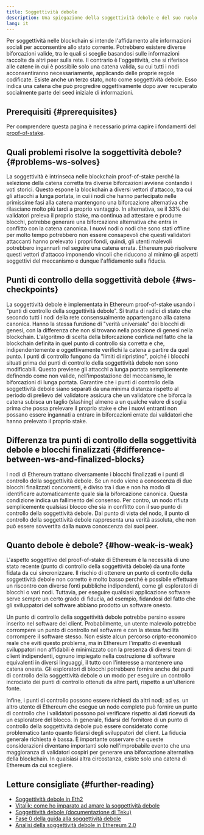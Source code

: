 ```yaml
---
title: Soggettività debole
description: Una spiegazione della soggettività debole e del suo ruolo nell'Ethereum PoS.
lang: it
---
```


Per soggettività nelle blockchain si intende l'affidamento alle informazioni sociali per acconsentire allo stato corrente. Potrebbero esistere diverse biforcazioni valide, tra le quali si sceglie basandosi sulle informazioni raccolte da altri peer sulla rete. Il contrario è l'oggettività, che si riferisce alle catene in cui è possibile solo una catena valida, su cui tutti i nodi acconsentiranno necessariamente, applicando delle proprie regole codificate. Esiste anche un terzo stato, noto come soggettività debole. Esso indica una catena che può progredire oggettivamente dopo aver recuperato socialmente parte del seed iniziale di informazioni.

## Prerequisiti {#prerequisites}

Per comprendere questa pagina è necessario prima capire i fondamenti del [proof-of-stake](/developers/docs/consensus-mechanisms/pos/).

## Quali problemi risolve la soggettività debole? {#problems-ws-solves}

La soggettività è intrinseca nelle blockchain proof-of-stake perché la selezione della catena corretta tra diverse biforcazioni avviene contando i voti storici. Questo espone la blockchain a diversi vettori d'attacco, tra cui gli attacchi a lunga portata, in cui i nodi che hanno partecipato nelle primissime fasi alla catena mantengono una biforcazione alternativa che rilasciano molto più tardi a proprio vantaggio. In alternativa, se il 33% dei validatori preleva il proprio stake, ma continua ad attestare e produrre blocchi, potrebbe generare una biforcazione alternativa che entra in conflitto con la catena canonica. I nuovi nodi o nodi che sono stati offline per molto tempo potrebbero non essere consapevoli che questi validatori attaccanti hanno prelevato i propri fondi, quindi, gli utenti malevoli potrebbero ingannarli nel seguire una catena errata. Ethereum può risolvere questi vettori d'attacco imponendo vincoli che riducono al minimo gli aspetti soggettivi del meccanismo e dunque l'affidamento sulla fiducia.

## Punti di controllo della soggettività debole {#ws-checkpoints}

La soggettività debole è implementata in Ethereum proof-of-stake usando i "punti di controllo della soggettività debole". Si tratta di radici di stato che secondo tutti i nodi della rete consensualmente appartengano alla catena canonica. Hanno la stessa funzione di "verità universale" dei blocchi di genesi, con la differenza che non si trovano nella posizione di genesi nella blockchain. L'algoritmo di scelta della biforcazione confida nel fatto che la blockchain definita in quel punto di controllo sia corretta e che, indipendentemente e oggettivamente verifichi la catena a partire da quel punto. I punti di controllo fungono da "limiti di ripristino", poiché i blocchi situati prima dei punti di controllo della soggettività debole non sono modificabili. Questo previene gli attacchi a lunga portata semplicemente definendo come non valide, nell’impostazione del meccanismo, le biforcazioni di lunga portata. Garantire che i punti di controllo della soggettività debole siano separati da una minima distanza rispetto al periodo di prelievo del validatore assicura che un validatore che biforca la catena subisca un taglio (slashing) almeno a un qualche valore di soglia prima che possa prelevare il proprio stake e che i nuovi entranti non possano essere ingannati a entrare in biforcazioni errate dai validatori che hanno prelevato il proprio stake.

## Differenza tra punti di controllo della soggettività debole e blocchi finalizzati {#difference-between-ws-and-finalized-blocks}

I nodi di Ethereum trattano diversamente i blocchi finalizzati e i punti di controllo della soggettività debole. Se un nodo viene a conoscenza di due blocchi finalizzati concorrenti, è diviso tra i due e non ha modo di identificare automaticamente quale sia la biforcazione canonica. Questa condizione indica un fallimento del consenso. Per contro, un nodo rifiuta semplicemente qualsiasi blocco che sia in conflitto con il suo punto di controllo della soggettività debole. Dal punto di vista del nodo, il punto di controllo della soggettività debole rappresenta una verità assoluta, che non può essere sovvertita dalla nuova conoscenza dai suoi peer.

## Quanto debole è debole? {#how-weak-is-weak}

L'aspetto soggettivo del proof-of-stake di Ethereum è la necessità di uno stato recente (punto di controllo della soggettività debole) da una fonte fidata da cui sincronizzare. Il rischio di ottenere un punto di controllo della soggettività debole non corretto è molto basso perché è possibile effettuare un riscontro con diverse fonti pubbliche indipendenti, come gli esploratori di blocchi o vari nodi. Tuttavia, per eseguire qualsiasi applicazione software serve sempre un certo grado di fiducia, ad esempio, fidandosi del fatto che gli sviluppatori del software abbiano prodotto un software onesto.

Un punto di controllo della soggettività debole potrebbe persino essere inserito nel software del client. Probabilmente, un utente malevolo potrebbe corrompere un punto di controllo nel software e con la stessa facilità corrompere il software stesso. Non esiste alcun percorso cripto-economico reale che eviti questo problema, ma in Ethereum l'impatto di eventuali sviluppatori non affidabili è minimizzato con la presenza di diversi team di client indipendenti, ognuno impiegato nella costruzione di software equivalenti in diversi linguaggi, il tutto con l'interesse a mantenere una catena onesta. Gli esploratori di blocchi potrebbero fornire anche dei punti di controllo della soggettività debole o un modo per eseguire un controllo incrociato dei punti di controllo ottenuti da altre parti, rispetto a un'ulteriore fonte.

Infine, i punti di controllo possono essere richiesti da altri nodi; ad es. un altro utente di Ethereum che esegue un nodo completo può fornire un punto di controllo che i validatori possono poi verificare rispetto ai dati ricevuti da un esploratore del blocco. In generale, fidarsi del fornitore di un punto di controllo della soggettività debole può essere considerato come problematico tanto quanto fidarsi degli sviluppatori del client. La fiducia generale richiesta è bassa. È importante osservare che queste considerazioni diventano importanti solo nell'improbabile evento che una maggioranza di validatori cospiri per generare una biforcazione alternativa della blockchain. In qualsiasi altra circostanza, esiste solo una catena di Ethereum da cui scegliere.

## Letture consigliate {#further-reading}

- [Soggettività debole in Eth2](https://notes.ethereum.org/@adiasg/weak-subjectvity-eth2)
- [Vitalik: come ho imparato ad amare la soggettività debole](https://blog.ethereum.org/2014/11/25/proof-stake-learned-love-weak-subjectivity/)
- [Soggettività debole (documentazione di Teku)](https://docs.teku.consensys.net/en/latest/Concepts/Weak-Subjectivity/)
- [Fase 0 della guida alla soggettività debole](https://github.com/ethereum/consensus-specs/blob/dev/specs/phase0/weak-subjectivity.md)
- [Analisi della soggettività debole in Ethereum 2.0](https://github.com/runtimeverification/beacon-chain-verification/blob/master/weak-subjectivity/weak-subjectivity-analysis.pdf)

